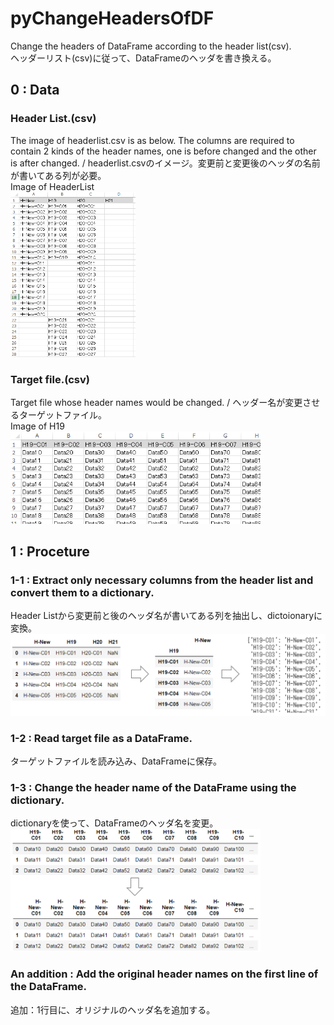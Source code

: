 # pyChangeHeadersOfDF
Change the headers of DataFrame according to the header list(csv). <br>
ヘッダーリスト(csv)に従って、DataFrameのヘッダを書き換える。

## 0 : Data
### Header List.(csv)
The image of headerlist.csv is as below. The columns are required to contain 2 kinds of the header names, one is before changed and the other is after changed. / headerlist.csvのイメージ。変更前と変更後のヘッダの名前が書いてある列が必要。  
Image of HeaderList<br>
<img src="https://github.com/okagen/pyChangeHeadersOfDF/blob/master/Data/headerlist.png?raw=true" width="200">

### Target file.(csv)
Target file whose header names would be changed. / ヘッダー名が変更させるターゲットファイル。  
Image of H19<br>
<img src="https://github.com/okagen/pyChangeHeadersOfDF/blob/master/Data/H19.png" width="400">

## 1 : Proceture
### 1-1 : Extract only necessary columns from the header list and convert them to a dictionary.
Header Listから変更前と後のヘッダ名が書いてある列を抽出し、dictoionaryに変換。  
<img src="https://github.com/okagen/pyChangeHeadersOfDF/blob/master/Data/headerName_before_after_dictionary.png" width="600">

### 1-2 : Read target file as a DataFrame.
ターゲットファイルを読み込み、DataFrameに保存。

### 1-3 : Change the header name of the DataFrame using the dictionary.
dictionaryを使って、DataFrameのヘッダ名を変更。  
<img src="https://github.com/okagen/pyChangeHeadersOfDF/blob/master/Data/dataframe_before_after.png" width="400">

### An addition : Add the original header names on the first line of the DataFrame.
追加：1行目に、オリジナルのヘッダ名を追加する。



